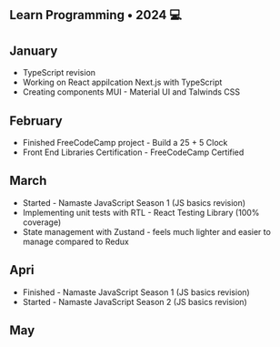 ## Learn Programming • 2024 💻

## January
* TypeScript revision
* Working on React appilcation Next.js with TypeScript
* Creating components MUI - Material UI and Talwinds CSS

## February
* Finished FreeCodeCamp project - Build a 25 + 5 Clock
* Front End Libraries Certification - FreeCodeCamp Certified

## March
* Started - Namaste JavaScript Season 1 (JS basics revision)
* Implementing unit tests with RTL - React Testing Library (100% coverage)
* State management with Zustand - feels much lighter and easier to manage compared to Redux

## Apri
* Finished - Namaste JavaScript Season 1 (JS basics revision)
* Started - Namaste JavaScript Season 2 (JS basics revision)

## May
